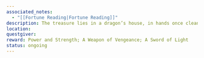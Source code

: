 ```yaml
---
associated_notes:
  - "[[Fortune Reading|Fortune Reading]]"
description: The treasure lies in a dragon’s house, in hands once clean and now corrupted.
location: 
questgiver: 
reward: Power and Strength; A Weapon of Vengeance; A Sword of Light
status: ongoing
---
```

